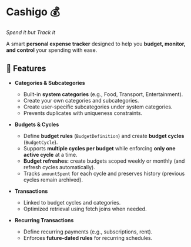 # Cashigo 💰
*Spend it but Track it*

A smart **personal expense tracker** designed to help you **budget, monitor, and control** your spending with ease.

## 🚀 Features

* **Categories & Subcategories**
    * Built-in **system categories** (e.g., Food, Transport, Entertainment).
    * Create your own categories and subcategories.
    * Create user-specific subcategories under system categories.
    * Prevents duplicates with uniqueness constraints.

* **Budgets & Cycles**
    * Define **budget rules** (`BudgetDefinition`) and create **budget cycles** (`BudgetCycle`).
    * Supports **multiple cycles per budget** while enforcing **only one active cycle** at a time.
    * **Budget refreshes:** create budgets scoped weekly or monthly (and refresh cycles automatically).
    * Tracks `amountSpent` for each cycle and preserves history (previous cycles remain archived).

* **Transactions**
    * Linked to budget cycles and categories.
    * Optimized retrieval using fetch joins when needed.

* **Recurring Transactions**
    * Define recurring payments (e.g., subscriptions, rent).
    * Enforces **future-dated rules** for recurring schedules.
